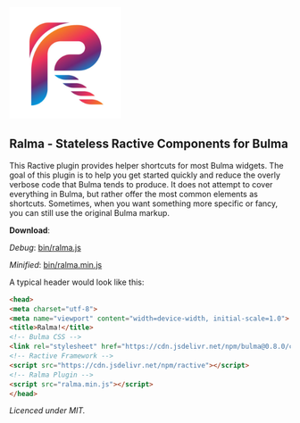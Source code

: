 <img src="logo.png" alt="ralma_logo" width="200px"/>

## Ralma - Stateless Ractive Components for Bulma

This Ractive plugin provides helper shortcuts for most Bulma widgets.
The goal of this plugin is to help you get started quickly and reduce the overly verbose code that Bulma tends to produce.
It does not attempt to cover everything in Bulma, but rather offer the most common elements as shortcuts.
Sometimes, when you want something more specific or fancy, you can still use the original Bulma markup.

**Download**:

_Debug_: [bin/ralma.js](https://raw.githubusercontent.com/aldi/ralma/master/bin/ralma.js)

_Minified_: [bin/ralma.min.js](https://raw.githubusercontent.com/aldi/ralma/master/bin/ralma.min.js)

A typical header would look like this:

```html
<head>
<meta charset="utf-8">
<meta name="viewport" content="width=device-width, initial-scale=1.0">
<title>Ralma!</title>
<!-- Bulma CSS -->
<link rel="stylesheet" href="https://cdn.jsdelivr.net/npm/bulma@0.8.0/css/bulma.min.css">
<!-- Ractive Framework -->
<script src="https://cdn.jsdelivr.net/npm/ractive"></script>
<!-- Ralma Plugin -->
<script src="ralma.min.js"></script>
</head>
```

_Licenced under MIT._
